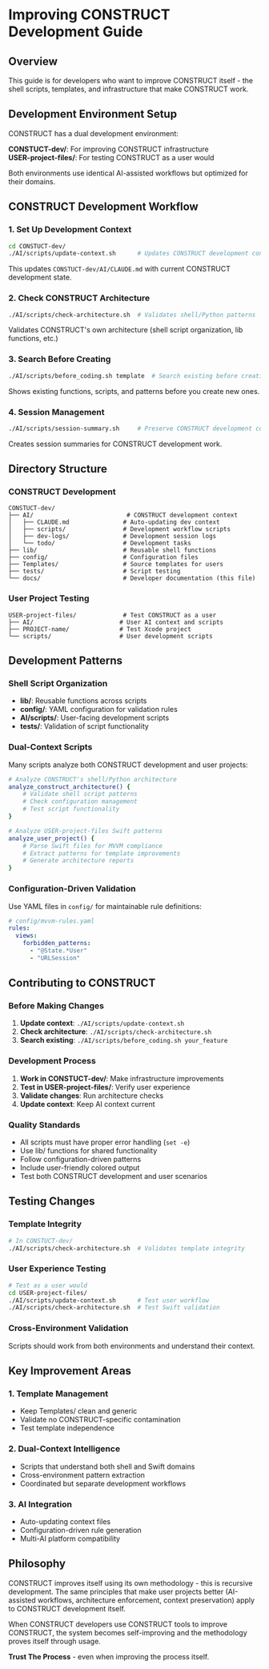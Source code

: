 # Improving CONSTRUCT Development Guide

## Overview

This guide is for developers who want to improve CONSTRUCT itself - the shell scripts, templates, and infrastructure that make CONSTRUCT work.

## Development Environment Setup

CONSTRUCT has a dual development environment:

**CONSTUCT-dev/**: For improving CONSTRUCT infrastructure  
**USER-project-files/**: For testing CONSTRUCT as a user would

Both environments use identical AI-assisted workflows but optimized for their domains.

## CONSTRUCT Development Workflow

### 1. Set Up Development Context
```bash
cd CONSTUCT-dev/
./AI/scripts/update-context.sh      # Updates CONSTRUCT development context
```

This updates `CONSTUCT-dev/AI/CLAUDE.md` with current CONSTRUCT development state.

### 2. Check CONSTRUCT Architecture
```bash
./AI/scripts/check-architecture.sh  # Validates shell/Python patterns
```

Validates CONSTRUCT's own architecture (shell script organization, lib functions, etc.)

### 3. Search Before Creating
```bash
./AI/scripts/before_coding.sh template  # Search existing before creating
```

Shows existing functions, scripts, and patterns before you create new ones.

### 4. Session Management
```bash
./AI/scripts/session-summary.sh     # Preserve CONSTRUCT development context
```

Creates session summaries for CONSTRUCT development work.

## Directory Structure

### CONSTRUCT Development
```
CONSTUCT-dev/
├── AI/                          # CONSTRUCT development context
│   ├── CLAUDE.md               # Auto-updating dev context
│   ├── scripts/                # Development workflow scripts
│   ├── dev-logs/               # Development session logs
│   └── todo/                   # Development tasks
├── lib/                        # Reusable shell functions
├── config/                     # Configuration files
├── Templates/                  # Source templates for users
├── tests/                      # Script testing
└── docs/                       # Developer documentation (this file)
```

### User Project Testing
```
USER-project-files/             # Test CONSTRUCT as a user
├── AI/                        # User AI context and scripts
├── PROJECT-name/              # Test Xcode project
└── scripts/                   # User development scripts
```

## Development Patterns

### Shell Script Organization
- **lib/**: Reusable functions across scripts
- **config/**: YAML configuration for validation rules
- **AI/scripts/**: User-facing development scripts
- **tests/**: Validation of script functionality

### Dual-Context Scripts
Many scripts analyze both CONSTRUCT development and user projects:

```bash
# Analyze CONSTRUCT's shell/Python architecture
analyze_construct_architecture() {
    # Validate shell script patterns
    # Check configuration management
    # Test script functionality
}

# Analyze USER-project-files Swift patterns  
analyze_user_project() {
    # Parse Swift files for MVVM compliance
    # Extract patterns for template improvements
    # Generate architecture reports
}
```

### Configuration-Driven Validation
Use YAML files in `config/` for maintainable rule definitions:

```yaml
# config/mvvm-rules.yaml
rules:
  views:
    forbidden_patterns:
      - "@State.*User"
      - "URLSession"
```

## Contributing to CONSTRUCT

### Before Making Changes
1. **Update context**: `./AI/scripts/update-context.sh`
2. **Check architecture**: `./AI/scripts/check-architecture.sh`
3. **Search existing**: `./AI/scripts/before_coding.sh your_feature`

### Development Process
1. **Work in CONSTUCT-dev/**: Make infrastructure improvements
2. **Test in USER-project-files/**: Verify user experience
3. **Validate changes**: Run architecture checks
4. **Update context**: Keep AI context current

### Quality Standards
- All scripts must have proper error handling (`set -e`)
- Use lib/ functions for shared functionality
- Follow configuration-driven patterns
- Include user-friendly colored output
- Test both CONSTRUCT development and user scenarios

## Testing Changes

### Template Integrity
```bash
# In CONSTUCT-dev/
./AI/scripts/check-architecture.sh  # Validates template integrity
```

### User Experience Testing
```bash
# Test as a user would
cd USER-project-files/
./AI/scripts/update-context.sh      # Test user workflow
./AI/scripts/check-architecture.sh  # Test Swift validation
```

### Cross-Environment Validation
Scripts should work from both environments and understand their context.

## Key Improvement Areas

### 1. Template Management
- Keep Templates/ clean and generic
- Validate no CONSTRUCT-specific contamination
- Test template independence

### 2. Dual-Context Intelligence
- Scripts that understand both shell and Swift domains
- Cross-environment pattern extraction
- Coordinated but separate development workflows

### 3. AI Integration
- Auto-updating context files
- Configuration-driven rule generation
- Multi-AI platform compatibility

## Philosophy

CONSTRUCT improves itself using its own methodology - this is recursive development. The same principles that make user projects better (AI-assisted workflows, architecture enforcement, context preservation) apply to CONSTRUCT development itself.

When CONSTRUCT developers use CONSTRUCT tools to improve CONSTRUCT, the system becomes self-improving and the methodology proves itself through usage.

**Trust The Process** - even when improving the process itself.